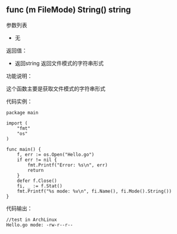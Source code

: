 ## func (m FileMode) String() string

参数列表

- 无

返回值：

- 返回string 返回文件模式的字符串形式

功能说明：

这个函数主要是获取文件模式的字符串形式

代码实例：

    package main

    import (
        "fmt"
        "os"
    )

    func main() {
        f, err := os.Open("Hello.go")
        if err != nil {
            fmt.Printf("Error: %s\n", err)
            return
        }
        defer f.Close()
        fi, _ := f.Stat()
        fmt.Printf("%s mode: %v\n", fi.Name(), fi.Mode().String())
    }

代码输出：

    //test in ArchLinux
    Hello.go mode: -rw-r--r--
